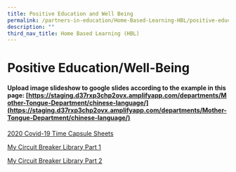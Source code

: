 ```yaml
---
title: Positive Education and Well Being
permalink: /partners-in-education/Home-Based-Learning-HBL/positive-education-well-being/
description: ""
third_nav_title: Home Based Learning (HBL)
---
```

# Positive Education/Well-Being

#### Upload image slideshow to google slides according to the example in this page: [https://staging.d37rxp3chp2ovx.amplifyapp.com/departments/Mother-Tongue-Department/chinese-language/](https://staging.d37rxp3chp2ovx.amplifyapp.com/departments/Mother-Tongue-Department/chinese-language/)

[2020 Covid-19 Time Capsule Sheets](http://greenridgepri.moe.edu.sg/qql/slot/u547/PWBD/2020%20Covid-19%20Time%20Capsule%20Sheets.pdf)

[My Circuit Breaker Library Part 1](https://greenridgepri.moe.edu.sg/qql/slot/u547/HomeBased/My%20Circuit%20Breaker%20Library%20Part%201.pdf)

[My Circuit Breaker Library Part 2](https://greenridgepri.moe.edu.sg/qql/slot/u547/HomeBased/My%20Circuit%20Breaker%20Library%20Part%202.pdf)
